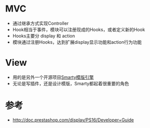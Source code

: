 # MVC
* 通过继承方式实现Controller
* Hook相当于事件，模块可以注册现成的Hooks，或者定义新的Hook
* Hooks主要分 display 和 action
* 模块通过注册Hooks，达到扩展display显示功能和action行为功能

# View
* 用的是另外一个开源项目[Smarty模版引擎](http://www.smarty.net/)
* 无论是写插件，还是设计模版，Smarty都起着很重要的角色

# 参考
* http://doc.prestashop.com/display/PS16/Developer+Guide